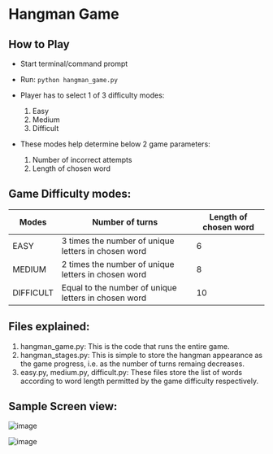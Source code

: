 # Hangman Game

## How to Play

- Start terminal/command prompt
- Run: ```python hangman_game.py```

- Player has to select 1 of 3 difficulty modes:
    1. Easy
    2. Medium
    3. Difficult
    

- These modes help determine below 2 game parameters:
    1. Number of incorrect attempts
    2. Length of chosen word

## Game Difficulty modes:

| Modes     | Number of turns                                      | Length of chosen word |
|-----------|------------------------------------------------------|-----------------------|
| EASY      | 3 times the number of unique letters in chosen word  | 6                     |
| MEDIUM    | 2 times the number of unique letters in chosen word  | 8                     |
| DIFFICULT | Equal to the number of unique letters in chosen word | 10                    |

## Files explained:

1. hangman_game.py: This is the code that runs the entire game.
2. hangman_stages.py: This is simple to store the hangman appearance as the game progress, i.e. as the number of turns remaing decreases.
3. easy.py, medium.py, difficult.py: These files store the list of words according to word length permitted by the game difficulty respectively.


## Sample Screen view:

![image](https://user-images.githubusercontent.com/32167236/124026681-9db23a80-da0f-11eb-89c5-d06c73bd134a.png)

![image](https://user-images.githubusercontent.com/32167236/124026778-bae70900-da0f-11eb-87a5-f3a7a7ccb497.png)

